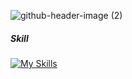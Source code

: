 
![github-header-image (2)](https://github.com/user-attachments/assets/9ea1e938-7634-4a21-b0cf-3b209f041542)

##### Skill
[![My Skills](https://skillicons.dev/icons?i=html,css,js,php,python,cpp,bootstrap,tailwind,figma,canva)](https://skillicons.dev)

